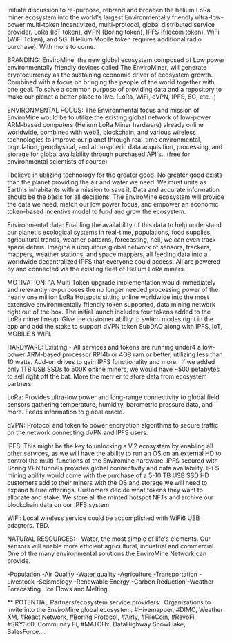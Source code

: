 
Initiate discussion to re-purpose, rebrand and broaden the helium LoRa miner ecosystem into the world's largest Environmentally friendly ultra-low-power multi-token incentivized, multi-protocol, global distributed service provider. LoRa (IoT token), dVPN (Boring token), IPFS (filecoin token), WiFi (WiFi Token), and 5G  (Helium Mobile token requires additional radio purchase). With more to come.

BRANDING: EnviroMine, the new global ecosystem composed of Low power environmentally friendly devices called The EnviroMiner, will generate cryptocurrency as the sustaining economic driver of ecosystem growth. Combined with a focus on bringing the people of the world together with one goal. To solve a common purpose of providing data and a repository to make our planet a better place to live. (LoRa, WiFi, dVPN, IPFS, 5G, etc...) 

ENVIRONMENTAL FOCUS: The Environmental focus and mission of EnviroMine would be to utilize the existing global network of low-power ARM-based computers (Helium LoRa Miner hardware) already online worldwide, combined with web3, blockchain, and various wireless technologies to improve our planet through real-time environmental, population, geophysical, and atmospheric data acquisition, processing, and storage for global availability through purchased API's.. (free for environmental scientists of course)

I believe in utilizing technology for the greater good. No greater good exists than the planet providing the air and water we need. We must unite as Earth's inhabitants with a mission to save it. Data and accurate information should be the basis for all decisions. The EnviroMine ecosystem will provide the data we need, match our low power focus, and empower an economic token-based incentive model to fund and grow the ecosystem. 

Environmental data: Enabling the availability of this data to help understand our planet's ecological systems in real-time, populations, food supplies, agricultural trends, weather patterns, forecasting, hell, we can even track space debris. Imagine a ubiquitous global network of sensors, trackers, mappers, weather stations, and space mappers, all feeding data into a worldwide decentralized IPFS that everyone could access. All are powered by and connected via the existing fleet of Helium LoRa miners.

MOTIVATION: "A Multi Token upgrade implementation would immediately and relevantly re-purposes the no longer needed processing power of the nearly one million LoRa Hotspots sitting online worldwide into the most extensive environmentally friendly token supported, data mining network right out of the box. The initial launch includes four tokens added to the LoRa miner lineup. Give the customer ability to switch modes right in the app and add the stake to support dVPN token SubDAO along with IPFS, IoT, MOBILE & WIFI.

HARDWARE: Existing - All services and tokens are running under4 a low-power ARM-based processor RPI4b or 4GB ram or better, utilizing less than 10 watts. Add-on drives to gain IPFS functionality and more:  If we added only 1TB USB SSDs to 500K online miners, we would have ~500 petabytes to sell right off the bat. More the merrier to store data from ecosystem partners. 

LoRa: Provides ultra-low power and long-range connectivity to global field sensors gathering temperature, humidity, barometric pressure data, and more. Feeds information to global oracle.

dVPN: Protocol and token to power encryption algorithms to secure traffic on the network connecting dVPN and IPFS users. 

IPFS: This might be the key to unlocking a V.2 ecosystem by enabling all other services, as we will have the ability to run an OS on an external HD to control the multi-functions of the Enviromine hardware. IPFS secured with Boring VPN tunnels provides global connectivity and data availability. IPFS mining ability would come with the purchase of a 5-10 TB USB SSD HD customers add to their miners with the OS and storage we will need to expand future offerings. Customers decide what tokens they want to allocate and stake. We store all the minted hotspot NFTs and archive our blockchain data on our IPFS system.

WiFi: Local wireless service could be accomplished with WiFi6 USB adapters. TBD. 

NATURAL RESOURCES: - Water, the most simple of life's elements. Our sensors will enable more efficient agricultural, industrial and commercial. One of the many environmental solutions the EnviroMine Network can provide. 

-Population
-Air Quality
-Water quality
-Agriculture
-Transportation
-Livestock
-Seismology
-Renewable Energy
-Carbon Reduction
-Weather Forecasting
-Ice Flows and Melting


** POTENTIAL Partners/ecosystem service providers:  Organizations to invite into the EnviroMine global ecosystem: #Hivemapper, #DIMO, Weather XM, #React Network, #Boring Protocol, #Airly, #FileCoin, #RevoFi, #SKY360, Community Fi, #MATCHx, DataHighway SnowFlake, SalesForce....

